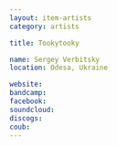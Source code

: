```yaml
---
layout: item-artists
category: artists

title: Tookytooky

name: Sergey Verbitsky
location: Odesa, Ukraine

website: 
bandcamp: 
facebook: 
soundcloud: 
discogs: 
coub: 
---
```

